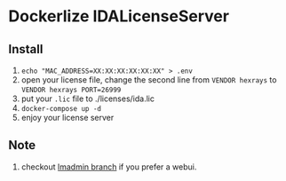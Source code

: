 # Dockerlize IDALicenseServer
## Install
1. `echo "MAC_ADDRESS=XX:XX:XX:XX:XX:XX" > .env`
2. open your license file, change the second line from `VENDOR hexrays` to `VENDOR hexrays PORT=26999`
3. put your `.lic` file to ./licenses/ida.lic
4. `docker-compose up -d`
5. enjoy your license server

## Note
1. checkout [lmadmin branch](https://github.com/liumuqing/IDALicenseServer/tree/lmadmin) if you prefer a webui.
